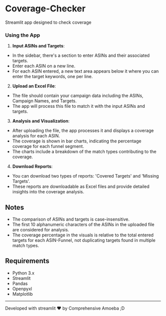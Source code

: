 # Coverage-Checker
Streamlit app designed to check coverage

### Using the App

1. **Input ASINs and Targets**:
 - In the sidebar, there's a section to enter ASINs and their associated targets.
 - Enter each ASIN on a new line.
 - For each ASIN entered, a new text area appears below it where you can enter the target keywords, one per line.

2. **Upload an Excel File**:
 - The file should contain your campaign data including the ASINs, Campaign Names, and Targets.
 - The app will process this file to match it with the input ASINs and targets.

3. **Analysis and Visualization**:
 - After uploading the file, the app processes it and displays a coverage analysis for each ASIN.
 - The coverage is shown in bar charts, indicating the percentage coverage for each funnel segment.
 - The charts include a breakdown of the match types contributing to the coverage.

4. **Download Reports**:
 - You can download two types of reports: 'Covered Targets' and 'Missing Targets'.
 - These reports are downloadable as Excel files and provide detailed insights into the coverage analysis.

## Notes

- The comparison of ASINs and targets is case-insensitive.
- The first 10 alphanumeric characters of the ASINs in the uploaded file are considered for analysis.
- The coverage percentage in the visuals is relative to the total entered targets for each ASIN-Funnel, not duplicating targets found in multiple match types.

## Requirements

- Python 3.x
- Streamlit
- Pandas
- Openpyxl
- Matplotlib

---

Developed with streamlit ❤️ by Comprehensive Amoeba ;D
